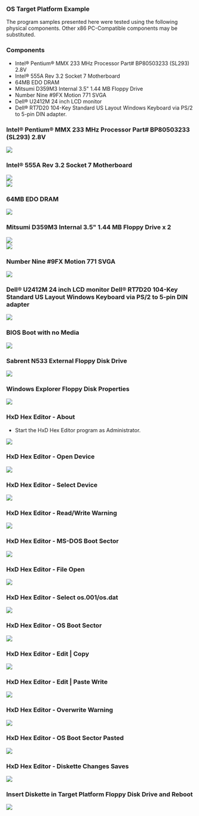 ### OS Target Platform Example
The program samples presented here were tested using the following physical components. Other x86 PC-Compatible components may be substituted.
### Components
- Intel:registered: Pentium:registered: MMX 233 MHz Processor Part# BP80503233 (SL293) 2.8V
- Intel:registered: 555A Rev 3.2 Socket 7 Motherboard
- 64MB EDO DRAM
- Mitsumi D359M3 Internal 3.5" 1.44 MB Floppy Drive
- Number Nine #9FX Motion 771 SVGA
- Dell:registered: U2412M 24 inch LCD monitor
- Dell:registered: RT7D20 104-Key Standard US Layout Windows Keyboard via PS/2 to 5-pin DIN adapter.
### Intel:registered: Pentium:registered: MMX 233 MHz Processor Part# BP80503233 (SL293) 2.8V
<img src="../images/os001_Pentium_001.jpg"/>

### Intel:registered: 555A Rev 3.2 Socket 7 Motherboard
<img src="../images/os001_Intel555A_001.jpg"/><br>
<img src="../images/os001_Intel555A_002.jpg"/>

### 64MB EDO DRAM
<img src="../images/os001_64MB_EDO_DRAM_001.jpg"/>

### Mitsumi D359M3 Internal 3.5" 1.44 MB Floppy Drive x 2
<img src="../images/os001_MitsumiD359M3_Front_001.jpg"/><br>
<img src="../images/os001_MitsumiD359M3_Back_001.jpg"/>

### Number Nine #9FX Motion 771 SVGA
<img src="../images/os001_NumberNine_9FX_Motion771_001.jpg"/>

### Dell:registered: U2412M 24 inch LCD monitor  Dell:registered: RT7D20 104-Key Standard US Layout Windows Keyboard  via PS/2 to 5-pin DIN adapter
<img src="../images/os001_DellMonitor_U2412M_001.jpg"/>

### BIOS Boot with no Media
<img src="../images/os001_BIOS_002.jpg"/>

### Sabrent N533 External Floppy Disk Drive
<img src="../images/os001_SabrentN533_001.jpg"/>

### Windows Explorer Floppy Disk Properties
<img src="../images/os001_WindowsExplorer_FloppyDiskProperties_001.PNG"/>

### HxD Hex Editor - About
- Start the HxD Hex Editor program as Administrator.
<img src="../images/os001_HxD_001_About.PNG"/>

### HxD Hex Editor - Open Device
<img src="../images/os001_HxD_002_OpenDevice.PNG"/>

### HxD Hex Editor - Select Device
<img src="../images/os001_HxD_003_SelectDevice.PNG"/>

### HxD Hex Editor - Read/Write Warning
<img src="../images/os001_HxD_004_ReadWriteWarning.PNG"/>

### HxD Hex Editor - MS-DOS Boot Sector
<img src="../images/os001_HxD_005_MSDOSBootSector.PNG"/>

### HxD Hex Editor - File Open
<img src="../images/os001_HxD_006_FileOpen.PNG"/>

### HxD Hex Editor - Select os.001/os.dat
<img src="../images/os001_HxD_007_SelectOSDat.PNG"/>

### HxD Hex Editor - OS Boot Sector
<img src="../images/os001_HxD_008_OSBootSector.PNG"/>

### HxD Hex Editor - Edit | Copy
<img src="../images/os001_HxD_009_EditCopy.PNG"/>

### HxD Hex Editor - Edit | Paste Write
<img src="../images/os001_HxD_010_EditPasteWrite.PNG"/>

### HxD Hex Editor - Overwrite Warning
<img src="../images/os001_HxD_011_WarningOverwrite.PNG"/>

### HxD Hex Editor - OS Boot Sector Pasted
<img src="../images/os001_HxD_012_EditPaste.PNG"/>

### HxD Hex Editor - Diskette Changes Saves
<img src="../images/os001_HxD_013_BootSectorUpdated.PNG"/>

### Insert Diskette in Target Platform Floppy Disk Drive and Reboot
<img src="../images/os001_Boot_001.jpg"/>
